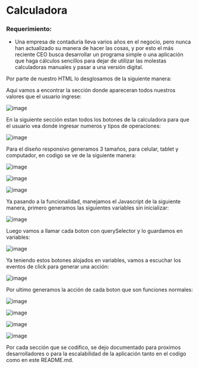 # Calculadora

### Requerimiento:

- Una empresa de contaduría lleva varios años en el negocio, pero
nunca han actualizado su manera de hacer las cosas, y por esto
el más reciente CEO busca desarrollar un programa simple o una
aplicación que haga cálculos sencillos para dejar de utilizar las
molestas calculadoras manuales y pasar a una versión digital.


Por parte de nuestro HTML lo desglosamos de la siguiente manera:


Aqui vamos a encontrar la sección donde apareceran todos nuestros valores que el usuario ingrese:

![image](https://user-images.githubusercontent.com/70729836/200159456-b1322823-91f0-4666-adfe-d20cad1a67ed.png)


En la siguiente sección estan todos los botones de la calculadora para que el usuario vea donde ingresar numeros y tipos de operaciones:

![image](https://user-images.githubusercontent.com/70729836/200159637-58fa1fc4-3398-44b0-a87e-0ae7f24b2cdb.png)


Para el diseño responsivo generamos 3 tamaños, para celular, tablet y computador, en codigo se ve de la siguiente manera:

![image](https://user-images.githubusercontent.com/70729836/200159674-b006287f-0a4a-4750-9337-a3688be16612.png)

![image](https://user-images.githubusercontent.com/70729836/200159690-9831fa08-6e04-46f5-a800-43f6db5c6b9d.png)

![image](https://user-images.githubusercontent.com/70729836/200159706-49ead829-bb9a-4df1-b603-938f5631729d.png)


Ya pasando a la funcionalidad, manejamos el Javascript de la siguiente manera, primero generamos las siguientes variables sin inicializar:

![image](https://user-images.githubusercontent.com/70729836/200159882-0b1d184e-21f7-4353-907a-6e63e206fe01.png)


Luego vamos a llamar cada boton con querySelector y lo guardamos en variables:

![image](https://user-images.githubusercontent.com/70729836/200159925-6ba6bd49-ab87-443b-9e53-f8e793ddd61b.png)


Ya teniendo estos botones alojados en variables, vamos a escuchar los eventos de click para generar una acción:

![image](https://user-images.githubusercontent.com/70729836/200159957-2df5053a-808f-4b09-9d3d-23839c427f7b.png)



Por ultimo generamos la acción de cada boton que son funciones normales:

![image](https://user-images.githubusercontent.com/70729836/200160012-862d268f-f236-4e8d-86df-ade149ca97e7.png)

![image](https://user-images.githubusercontent.com/70729836/200160035-c2013dd9-5ed4-4e01-a6a8-daaa8ffbfe84.png)

![image](https://user-images.githubusercontent.com/70729836/200160042-20899fe7-8cea-4b32-89ae-a82afe26c2b8.png)

![image](https://user-images.githubusercontent.com/70729836/200160051-2d34183b-a57b-4d5d-b6ec-7659821b9660.png)

Por cada sección que se codifico, se dejo documentado para proximos desarrolladores o para la escalabilidad de la aplicación tanto en el codigo como en este README.md.
